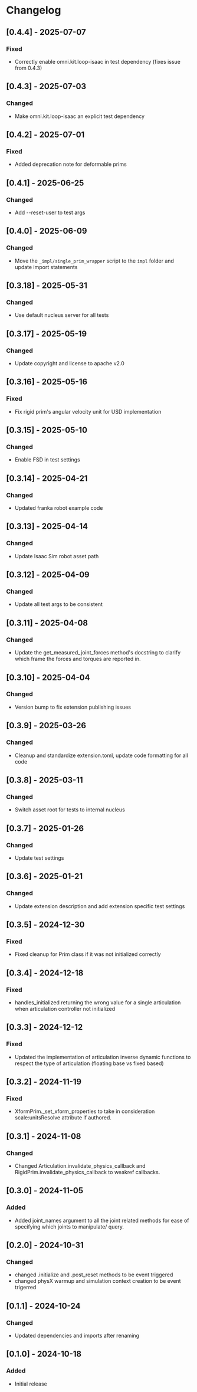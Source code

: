 # Changelog
## [0.4.4] - 2025-07-07
### Fixed
- Correctly enable omni.kit.loop-isaac in test dependency (fixes issue from 0.4.3)

## [0.4.3] - 2025-07-03
### Changed
- Make omni.kit.loop-isaac an explicit test dependency

## [0.4.2] - 2025-07-01
### Fixed
- Added deprecation note for deformable prims

## [0.4.1] - 2025-06-25
### Changed
- Add --reset-user to test args

## [0.4.0] - 2025-06-09
### Changed
- Move the `_impl/single_prim_wrapper` script to the `impl` folder and update import statements

## [0.3.18] - 2025-05-31
### Changed
- Use default nucleus server for all tests

## [0.3.17] - 2025-05-19
### Changed
- Update copyright and license to apache v2.0

## [0.3.16] - 2025-05-16
### Fixed
- Fix rigid prim's angular velocity unit for USD implementation

## [0.3.15] - 2025-05-10
### Changed
- Enable FSD in test settings

## [0.3.14] - 2025-04-21
### Changed
- Updated franka robot example code

## [0.3.13] - 2025-04-14
### Changed
- Update Isaac Sim robot asset path

## [0.3.12] - 2025-04-09
### Changed
- Update all test args to be consistent

## [0.3.11] - 2025-04-08
### Changed
- Update the get_measured_joint_forces method's docstring to clarify which frame the forces and torques are reported in.

## [0.3.10] - 2025-04-04
### Changed
- Version bump to fix extension publishing issues

## [0.3.9] - 2025-03-26
### Changed
- Cleanup and standardize extension.toml, update code formatting for all code

## [0.3.8] - 2025-03-11
### Changed
- Switch asset root for tests to internal nucleus

## [0.3.7] - 2025-01-26
### Changed
- Update test settings

## [0.3.6] - 2025-01-21
### Changed
- Update extension description and add extension specific test settings

## [0.3.5] - 2024-12-30
### Fixed
- Fixed cleanup for Prim class if it was not initialized correctly

## [0.3.4] - 2024-12-18
### Fixed
- handles_initialized returning the wrong value for a single articulation when articulation controller not initialized

## [0.3.3] - 2024-12-12
### Fixed
- Updated the implementation of articulation inverse dynamic functions to respect the type of articulation (floating base vs fixed based)

## [0.3.2] - 2024-11-19
### Fixed
- XformPrim._set_xform_properties to take in consideration scale:unitsResolve attribute if authored.

## [0.3.1] - 2024-11-08
### Changed
- Changed Articulation.invalidate_physics_callback and RigidPrim.invalidate_physics_callback to weakref callbacks.

## [0.3.0] - 2024-11-05
### Added
- Added joint_names argument to all the joint related methods for ease of specifying which joints to manipulate/ query.

## [0.2.0] - 2024-10-31
### Changed
- changed .initialize and .post_reset methods to be event triggered
- changed physX warmup and simulation context creation to be event trigerred

## [0.1.1] - 2024-10-24
### Changed
- Updated dependencies and imports after renaming

## [0.1.0] - 2024-10-18
### Added
- Initial release

